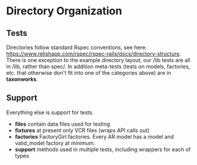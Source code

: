 Directory Organization
======================

Tests
-----

Directories follow standard Rspec conventions, see here: https://www.relishapp.com/rspec/rspec-rails/docs/directory-structure. There is one exception to the example directory layout, our /lib tests are all in /lib, rather than spec/.  In addition meta-tests (tests on models, factories, etc. that otherwise don't fit into one of the categories above) are in **taxonworks**.

Support
-------

Everything else is support for tests.

* **files** contain data files used for testing
* **fixtures** at present only VCR files (wraps API calls out)
* **factories** FactoryGirl factories.  Every AR model has a model and valid_model factory at minimum.
* **support** methods used in multiple tests, including wrappers for each of types 

